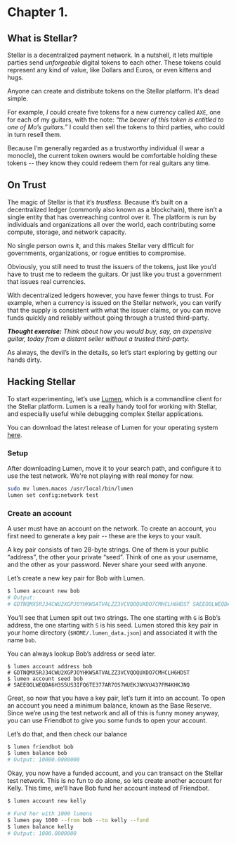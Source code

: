 # Chapter 1.

## What is Stellar?

Stellar is a decentralized payment network. In a nutshell, it lets multiple parties send *unforgeable*
digital tokens to each other. These tokens could represent any kind of value, like Dollars and Euros,
or even kittens and hugs.

Anyone can create and distribute tokens on the Stellar platform. It's dead simple.

For example, *I* could create five tokens for a new currency called `AXE`, one for each of my guitars,
with the note: *“the bearer of this token is entitled to one of Mo’s guitars.”* I could then sell 
the tokens to third parties, who could in turn resell them.

Because I’m generally regarded as a trustworthy individual (I wear a monocle), the current token owners
would be comfortable holding these tokens -- they know they could redeem them for real guitars any time.


## On Trust

The magic of Stellar is that it’s *trustless*. Because it’s built on a decentralized ledger (commonly
also known as a blockchain), there isn’t a single entity that has overreaching control over it. The
platform is run by individuals and organizations all over the world, each contributing some compute,
storage, and network capacity.

No single person owns it, and this makes Stellar very difficult for governments, organizations, or
rogue entities to compromise.

Obviously, you still need to trust the issuers of the tokens, just like you’d have to trust me to
redeem the guitars. Or just like you trust a government that issues real currencies.

With decentralized ledgers however, you have fewer things to trust. For example, when a currency is
issued on the Stellar network, you can verify that the supply is consistent with what the issuer claims,
or you can move funds quickly and reliably without going through a trusted third-party.

***Thought
exercise:*** *Think about how you would buy, say, an expensive guitar, today from a distant seller without
a trusted third-party.*

As always, the devil’s in the details, so let’s start exploring by getting our hands dirty.

## Hacking Stellar

To start experimenting, let’s use [Lumen](http://github.com/0xfe/lumen), which is a commandline client for
the Stellar platform. Lumen is a really handy tool for working with Stellar, and especially useful while
debugging complex Stellar applications.

You can download the latest release of Lumen for your operating system [here](https://github.com/0xfe/lumen/releases).

### Setup

After downloading Lumen, move it to your search path, and configure it to use the test network. We're not
playing with real money for now.

```sh
sudo mv lumen.macos /usr/local/bin/lumen
lumen set config:network test
```

### Create an account
A user must have an account on the network. To create an account, you first need to generate a key pair -- these
are the keys to your vault.

A key pair consists of two 28-byte strings. One of them is your public “address”, the other your private “seed”.
Think of one as your username, and the other as your password. Never share your seed with anyone.

Let’s create a new key pair for Bob with Lumen.

```sh
$ lumen account new bob
# Output:
# GDTNQMX5RJ34CWU2XGPJOYHKWSATVALZZ3VCVQOQUXDO7CMHCLH6HDST SAEEOOLWEQDA6H3S5US3IFQ6TE377AR7OS7WUEKJNKVU437FM4KHKJNQ
```

You’ll see that Lumen spit out two strings. The one starting with `G` is Bob’s address, the one starting with `S`
is his seed. Lumen stored this key pair in your home directory (`$HOME/.lumen_data.json`) and associated it with
the name `bob`.

You can always lookup Bob’s address or seed later.

```
$ lumen account address bob
# GDTNQMX5RJ34CWU2XGPJOYHKWSATVALZZ3VCVQOQUXDO7CMHCLH6HDST
$ lumen account seed bob
# SAEEOOLWEQDA6H3S5US3IFQ6TE377AR7OS7WUEKJNKVU437FM4KHKJNQ

```

Great, so now that you have a key pair, let’s turn it into an account. To open an account you need a minimum balance,
known as the Base Reserve. Since we’re using the test network and all of this is funny money anyway, you can use
Friendbot to give you some funds to open your account.

Let’s do that, and then check our balance

```sh
$ lumen friendbot bob
$ lumen balance bob
# Output: 10000.0000000
```

Okay, you now have a funded account, and you can transact on the Stellar test network. This is no fun to do alone, so
lets create another account for Kelly. This time, we’ll have Bob fund her account instead of Friendbot.

```sh
$ lumen account new kelly

# Fund her with 1000 lumens
$ lumen pay 1000 --from bob --to kelly --fund
$ lumen balance kelly
# Output: 1000.0000000
```
